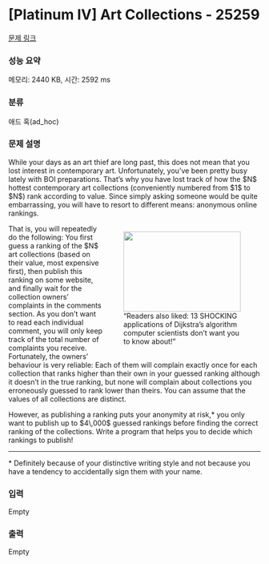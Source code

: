 # [Platinum IV] Art Collections - 25259 

[문제 링크](https://www.acmicpc.net/problem/25259) 

### 성능 요약

메모리: 2440 KB, 시간: 2592 ms

### 분류

애드 혹(ad_hoc)

### 문제 설명

<p>While your days as an art thief are long past, this does not mean that you lost interest in contemporary art. Unfortunately, you’ve been pretty busy lately with BOI preparations. That’s why you have lost track of how the $N$ hottest contemporary art collections (conveniently numbered from $1$ to $N$) rank according to value. Since simply asking someone would be quite embarrassing, you will have to resort to different means: anonymous online rankings.</p>

<figure style="width: 234px; float: right;"><img alt="" src="" style="width: 234px; height: 160px;">
<figcaption>“Readers also liked: 13 SHOCKING applications of Dijkstra’s algorithm computer scientists don’t want you to know about!”</figcaption>
</figure>

<p>That is, you will repeatedly do the following: You first guess a ranking of the $N$ art collections (based on their value, most expensive first), then publish this ranking on some website, and finally wait for the collection owners’ complaints in the comments section. As you don’t want to read each individual comment, you will only keep track of the total number of complaints you receive. Fortunately, the owners’ behaviour is very reliable: Each of them will complain exactly once for each collection that ranks higher than their own in your guessed ranking although it doesn’t in the true ranking, but none will complain about collections you erroneously guessed to rank lower than theirs. You can assume that the values of all collections are distinct.</p>

<p>However, as publishing a ranking puts your anonymity at risk,* you only want to publish up to $4\,000$ guessed rankings before finding the correct ranking of the collections. Write a program that helps you to decide which rankings to publish!</p>

<hr>
<p>* Definitely because of your distinctive writing style and not because you have a tendency to accidentally sign them with your name.</p>

### 입력 

 Empty

### 출력 

 Empty

